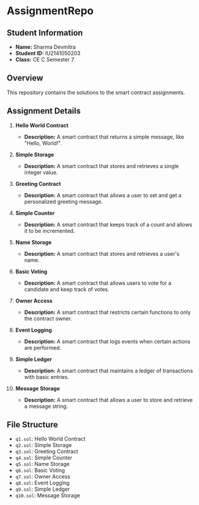 # AssignmentRepo

## Student Information
- **Name:** Sharma Devmitra
- **Student ID:** IU2141050203
- **Class:** CE C Semester 7

## Overview
This repository contains the solutions to the smart contract assignments.

## Assignment Details
1. **Hello World Contract**
   - **Description:** A smart contract that returns a simple message, like "Hello, World!".

2. **Simple Storage**
   - **Description:** A smart contract that stores and retrieves a single integer value.

3. **Greeting Contract**
   - **Description:** A smart contract that allows a user to set and get a personalized greeting message.

4. **Simple Counter**
   - **Description:** A smart contract that keeps track of a count and allows it to be incremented.

5. **Name Storage**
   - **Description:** A smart contract that stores and retrieves a user's name.

6. **Basic Voting**
   - **Description:** A smart contract that allows users to vote for a candidate and keep track of votes.

7. **Owner Access**
   - **Description:** A smart contract that restricts certain functions to only the contract owner.

8. **Event Logging**
   - **Description:** A smart contract that logs events when certain actions are performed.

9. **Simple Ledger**
   - **Description:** A smart contract that maintains a ledger of transactions with basic entries.

10. **Message Storage**
    - **Description:** A smart contract that allows a user to store and retrieve a message string.

## File Structure
- `q1.sol`: Hello World Contract
- `q2.sol`: Simple Storage
- `q3.sol`: Greeting Contract
- `q4.sol`: Simple Counter
- `q5.sol`: Name Storage
- `q6.sol`: Basic Voting
- `q7.sol`: Owner Access
- `q8.sol`: Event Logging
- `q9.sol`: Simple Ledger
- `q10.sol`: Message Storage
